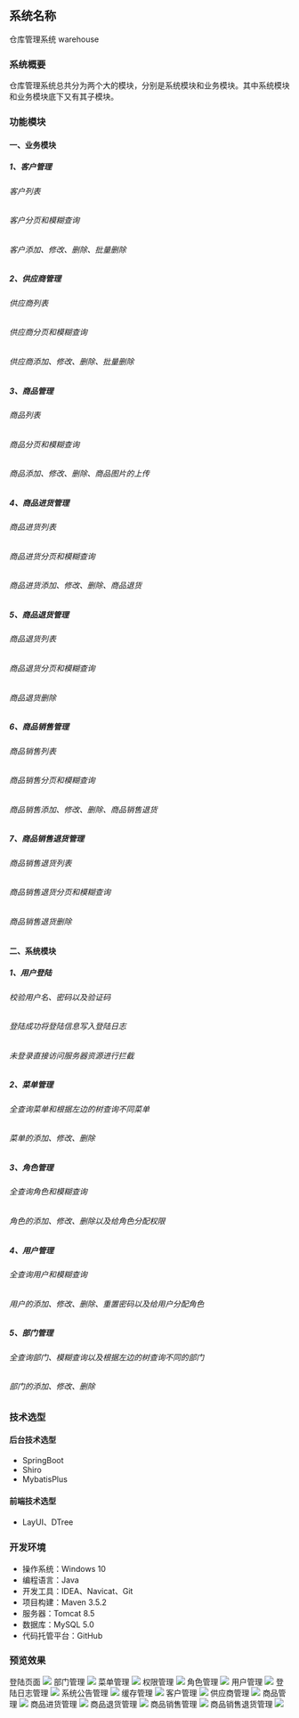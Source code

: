 ## 系统名称 
仓库管理系统 warehouse 
### 系统概要
仓库管理系统总共分为两个大的模块，分别是系统模块和业务模块。其中系统模块和业务模块底下又有其子模块。
### 功能模块
#### 一、业务模块
##### 1、客户管理
###### 客户列表
###### 客户分页和模糊查询
###### 客户添加、修改、删除、批量删除
##### 2、供应商管理
###### 供应商列表
###### 供应商分页和模糊查询
###### 供应商添加、修改、删除、批量删除
##### 3、商品管理
###### 商品列表
###### 商品分页和模糊查询
###### 商品添加、修改、删除、商品图片的上传
##### 4、商品进货管理
###### 商品进货列表
###### 商品进货分页和模糊查询
###### 商品进货添加、修改、删除、商品退货
##### 5、商品退货管理
###### 商品退货列表
###### 商品退货分页和模糊查询
###### 商品退货删除
##### 6、商品销售管理
###### 商品销售列表
###### 商品销售分页和模糊查询
###### 商品销售添加、修改、删除、商品销售退货
##### 7、商品销售退货管理
###### 商品销售退货列表
###### 商品销售退货分页和模糊查询
###### 商品销售退货删除
#### 二、系统模块
##### 1、用户登陆
###### 校验用户名、密码以及验证码
###### 登陆成功将登陆信息写入登陆日志
###### 未登录直接访问服务器资源进行拦截
##### 2、菜单管理
###### 全查询菜单和根据左边的树查询不同菜单
###### 菜单的添加、修改、删除
##### 3、角色管理
###### 全查询角色和模糊查询
###### 角色的添加、修改、删除以及给角色分配权限
##### 4、用户管理
###### 全查询用户和模糊查询
###### 用户的添加、修改、删除、重置密码以及给用户分配角色
##### 5、部门管理
###### 全查询部门、模糊查询以及根据左边的树查询不同的部门
###### 部门的添加、修改、删除

### 技术选型
#### 后台技术选型
* SpringBoot
* Shiro
* MybatisPlus
#### 前端技术选型
* LayUI、DTree

### 开发环境
* 操作系统：Windows 10
* 编程语言：Java
* 开发工具：IDEA、Navicat、Git
* 项目构建：Maven 3.5.2
* 服务器：Tomcat 8.5
* 数据库：MySQL 5.0
* 代码托管平台：GitHub

### 预览效果
登陆页面
![](https://github.com/zohn/warehouse/blob/master/src/main/resources/static/images/login.PNG)
部门管理
![](https://github.com/zohn/warehouse/blob/master/src/main/resources/static/images/dept.PNG)
菜单管理
![](https://github.com/zohn/warehouse/blob/master/src/main/resources/static/images/menu.PNG)
权限管理
![](https://github.com/zohn/warehouse/blob/master/src/main/resources/static/images/permission.PNG)
角色管理
![](https://github.com/zohn/warehouse/blob/master/src/main/resources/static/images/role.PNG)
用户管理
![](https://github.com/zohn/warehouse/blob/master/src/main/resources/static/images/user.PNG)
登陆日志管理
![](https://github.com/zohn/warehouse/blob/master/src/main/resources/static/images/loginfo.PNG)
系统公告管理
![](https://github.com/zohn/warehouse/blob/master/src/main/resources/static/images/notice.PNG)
缓存管理
![](https://github.com/zohn/warehouse/blob/master/src/main/resources/static/images/cache.PNG)
客户管理
![](https://github.com/zohn/warehouse/blob/master/src/main/resources/static/images/customer.PNG)
供应商管理
![](https://github.com/zohn/warehouse/blob/master/src/main/resources/static/images/provider.PNG)
商品管理
![](https://github.com/zohn/warehouse/blob/master/src/main/resources/static/images/goods.PNG)
商品进货管理
![](https://github.com/zohn/warehouse/blob/master/src/main/resources/static/images/inport.PNG)
商品退货管理
![](https://github.com/zohn/warehouse/blob/master/src/main/resources/static/images/output.PNG)
商品销售管理
![](https://github.com/zohn/warehouse/blob/master/src/main/resources/static/images/sales.PNG)
商品销售退货管理
![](https://github.com/zohn/warehouse/blob/master/src/main/resources/static/images/salesback.PNG)

